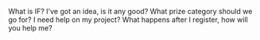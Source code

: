 What is IF?
I've got an idea, is it any good?
What prize category should we go for?
I need help on my project?
What happens after I register, how will you help me?
